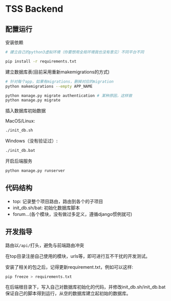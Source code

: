 # TSS Backend

## 配置运行

安装依赖

```bash
# 建立自己的python3虚拟环境（你要想用全局环境我也没有意见）不同平台不同

pip install -r requirements.txt
```

建立数据库表(目前采用重新makemigrations的方式)

```bash
# 针对每个app，如果有migrations，删掉对应的migration
python makemigrations --empty APP_NAME

python manage.py migrate authentication # 某种原因，这样做
python manage.py migrate
```

插入数据库初始数据

MacOS/Linux:

```bash
./init_db.sh
```

Windows（没有验证过）:

```bat
./init_db.bat
```

开启后端服务

```bash
python manage.py runserver
```

## 代码结构

* top: 记录整个项目路由，路由到各个的子项目
* init_db.sh/bat: 初始化数据库脚本
* forum...(各个模块，没有做过多定义，遵循django惯例就可)

## 开发指导

路由以`/api/`打头，避免与前端路由冲突

在top目录注册自己使用的模块，urls等，即可进行互不干扰的开发测试。

安装了相关的包之后，记得更新requirement.txt，例如可以这样:

```bash
pip freeze > requirements.txt
```

在后端根目录下，写入自己对数据库初始化的代码，并修改init_db.sh/init_db.bat保证自己的脚本得到运行，从空的数据库建立起初始的数据库。